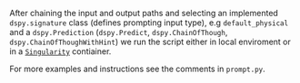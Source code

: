 After chaining the input and output paths and selecting an implemented `dspy.signature` class (defines prompting input type), e.g `default_physical` and a `dspy.Prediction` (`dspy.Predict`, `dspy.ChainOfThough`, `dspy.ChainOfThoughWithHint`) we run the script either in local enviroment or in a [`Singularity`](https://github.com/UL-FRI-NLP-2023-2024/ul-fri-nlp-course-project-randomly_generated/blob/main/Singularity/Singularity-dspy.def) contiainer.

For more examples and instructions see the comments in `prompt.py`.
